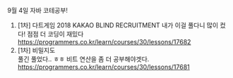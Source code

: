 9월 4일 자바 코테공부!  
1. [1차] 다트게임 2018 KAKAO BLIND RECRUITMENT
내가 이걸 풀다니 많이 컸다!  점점 더 코딩이 재밌다
https://programmers.co.kr/learn/courses/30/lessons/17682   
2. [1차] 비밀지도  
풀긴 풀었다.. ㅎㅎ 비트 연산을 좀 더 공부해야겟다.
https://programmers.co.kr/learn/courses/30/lessons/17681
